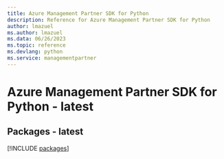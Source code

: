 ```yaml
---
title: Azure Management Partner SDK for Python
description: Reference for Azure Management Partner SDK for Python
author: lmazuel
ms.author: lmazuel
ms.data: 06/26/2023
ms.topic: reference
ms.devlang: python
ms.service: managementpartner
---
```

# Azure Management Partner SDK for Python - latest
## Packages - latest
[!INCLUDE [packages](management-partner-index.md)]
